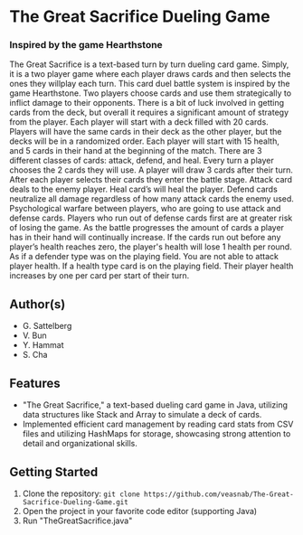 # The Great Sacrifice Dueling Game
### Inspired by the game Hearthstone
The Great Sacrifice is a text-based turn by turn dueling card game. Simply, it is a two player game where each player draws cards and then selects the ones they willplay each turn. This card duel battle system is inspired by the game Hearthstone. Two players choose cards and use them strategically to inflict damage to their opponents. There is a bit of luck involved in getting cards from the deck, but overall it requires a significant amount of strategy from the player. Each player will start with a deck filled with 20 cards. Players will have the same cards in their deck as the other player, but the decks will be in a randomized order. Each player will start with 15 health, and 5 cards in their hand at the beginning of the match. There are 3 different classes of cards: attack, defend, and heal. Every turn a player chooses the 2 cards they will use. A player will draw 3 cards after their turn. After each player selects their cards they enter the battle stage. Attack card deals to the enemy player. Heal card’s will heal the player. Defend cards neutralize all damage regardless of how many attack cards the enemy used. Psychological warfare between players, who are going to use attack and defense cards. Players who run out of defense cards first are at greater risk of losing the game. As the battle progresses the amount of cards a player has in their hand will continually increase. If the cards run out before any player’s health reaches zero, the player's health will lose 1 health per round. As if a defender type was on the playing field. You are not able to attack player health. If a health type card is on the playing field. Their player health increases by one per card per start of their turn.
## Author(s)
- G. Sattelberg
- V. Bun
- Y. Hammat
- S. Cha

## Features
- "The Great Sacrifice," a text-based dueling card game in Java, utilizing data structures like Stack and Array to simulate a deck of cards.
- Implemented efficient card management by reading card stats from CSV files and utilizing HashMaps for storage, showcasing strong attention to detail and organizational skills.

## Getting Started
1. Clone the repository: `git clone https://github.com/veasnab/The-Great-Sacrifice-Dueling-Game.git`
2. Open the project in your favorite code editor (supporting Java)
3. Run "TheGreatSacrifice.java"  





